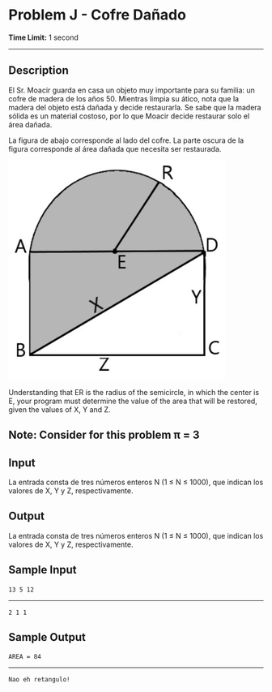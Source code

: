 # Problem J - Cofre Dañado
  
**Time Limit:** 1 second
  
---
 
## Description
El Sr. Moacir guarda en casa un objeto muy importante para su familia: un cofre de madera de los años 50. Mientras limpia su ático, nota que la madera del objeto está dañada y decide restaurarla. Se sabe que la madera sólida es un material costoso, por lo que Moacir decide restaurar solo el área dañada.

La figura de abajo corresponde al lado del cofre. La parte oscura de la figura corresponde al área dañada que necesita ser restaurada.

![cofre](./cofre.png)

Understanding that ER is the radius of the semicircle, in which the center is E, your program must determine the value of the area that will be restored, given the values of X, Y and Z.

Note: Consider for this problem π = 3
---
  
## Input
La entrada consta de tres números enteros N (1 ≤ N ≤ 1000), que indican los valores de X, Y y Z, respectivamente.

## Output
La entrada consta de tres números enteros N (1 ≤ N ≤ 1000), que indican los valores de X, Y y Z, respectivamente.

## Sample Input
```
13 5 12
```
---
```
2 1 1
```

## Sample Output
```
AREA = 84
```
---
```
Nao eh retangulo!
```